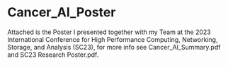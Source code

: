 # Cancer_AI_Poster

Attached is the Poster I presented together with my Team at the 2023 International Conference for High Performance
Computing, Networking, Storage, and Analysis (SC23), for more info see Cancer_AI_Summary.pdf and SC23 Research Poster.pdf. 
